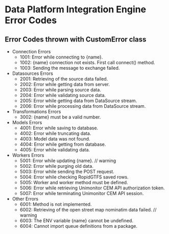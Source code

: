 # Data Platform Integration Engine Error Codes

## Error Codes thrown with CustomError class

-   Connection Errors
    -   1001: Error while connecting to {name}.
    -   1002: {name} connection not exists. First call connect() method.
    -   1003: Sending the message to exchange failed.
-   Datasources Errors
    -   2001: Retrieving of the source data failed.
    -   2002: Error while getting data from server.
    -   2003: Error while parsing source data.
    -   2004: Error while validating source data.
    -   2005: Error while getting data from DataSource stream.
    -   2006: Error while processing data from DataSource stream.
-   Transformations Errors
    -   3002: {name} must be a valid number.
-   Models Errors
    -   4001: Error while saving to database.
    -   4002: Error while truncating data.
    -   4003: Model data was not found.
    -   4004: Error while getting from database.
    -   4005: Error while validating data.
-   Workers Errors
    -   5001: Error while updating {name}. // warning
    -   5002: Error while purging old data.
    -   5003: Error while sending the POST request.
    -   5004: Error while checking RopidGTFS saved rows.
    -   5005: Worker and worker method must be defined.
    -   5006: Error while retrieving Unimonitor CEM API authorization token.
    -   5007: Error while terminating Unimonitor CEM API session.
-   Other Errors
    -   6001: Method is not implemented.
    -   6002: Retrieving of the open street map nominatim data failed. // warning
    -   6003: The ENV variable {name} cannot be undefined.
    -   6004: Cannot import queue definitions from a package.
